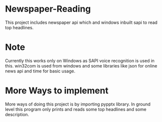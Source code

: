 # Newspaper-Reading
This project includes newspaper api which and windows inbuilt sapi to read top headlines.
# Note
Currently this works only on Windows as SAPI voice recognition is used in this.
win32com is used from windows and some libraries like json for online news api and time for basic usage.
# More Ways to implement
More ways of doing this project is by importing pypptx library. In ground level this program only prints and reads some top headlines and some description.

